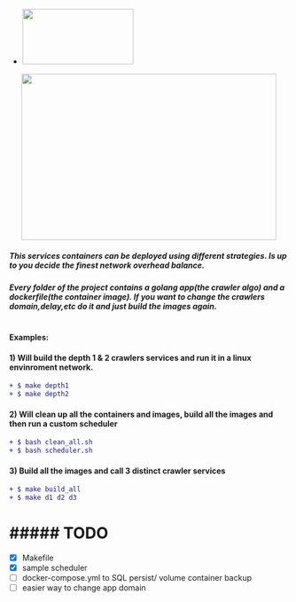 
- <img src="http://pliutau.com/godocker.png" width="200" height="100">


<p align="center">
  <img width="460" height="300" src="http://www.fillmurray.com/460/300">
</p>

##### This services containers can be deployed using different strategies. Is up to you decide the finest network overhead balance. 
##### Every folder of the project contains a golang app(the crawler algo) and a dockerfile(the container image). If you want to change the crawlers domain,delay,etc do it and just build the images again.
#
#### Examples:

#### 1) Will build the depth 1 & 2 crawlers services and run it in a linux envinroment network. 
```diff
+ $ make depth1
+ $ make depth2
 ```
#### 2) Will clean up all the containers and images, build all the images and then run a custom scheduler
```diff
+ $ bash clean_all.sh
+ $ bash scheduler.sh
 ```
#### 3) Build all the images and call 3 distinct crawler services 
```diff
+ $ make build_all
+ $ make d1 d2 d3
```
#
#
#  ##### TODO
- [x] Makefile 
- [x] sample scheduler
- [ ] docker-compose.yml to SQL persist/ volume container backup
- [ ] easier way to change app domain

